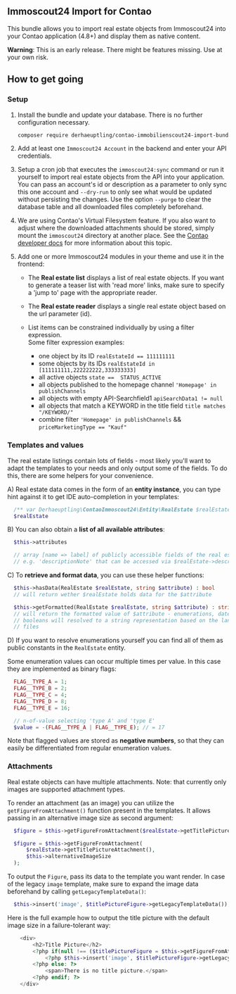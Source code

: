 ## Immoscout24 Import for Contao

This bundle allows you to import real estate objects from Immoscout24 into your
Contao application (4.8+) and display them as native content.

**Warning**: This is an early release. There might be features missing. Use at your
             own risk.

## How to get going

### Setup
 1. Install the bundle and update your database. There is no further
    configuration necessary.
    ```bash
    composer require derhaeuptling/contao-immobilienscout24-import-bundle
    ```

 2. Add at least one `Immoscout24 Account` in the backend and enter your API
    credentials.

 3. Setup a cron job that executes the `immoscout24:sync` command or run it
    yourself to import real estate objects from the API into your application.
    You can pass an account's id or description as a parameter to only sync
    this one account and `--dry-run` to only see what would be updated without
    persisting the changes. Use the option `--purge` to clear the database
    table and all downloaded files completely beforehand.

 4. We are using Contao's Virtual Filesystem feature. If you also want to adjust
    where the downloaded attachments should be stored, simply mount the
    `immoscout24` directory at another place. See the [Contao developer docs](https://docs.contao.org/dev/framework/filesystem/config/)
    for more information about this topic.

 5. Add one or more Immoscout24 modules in your theme and use it in the frontend:
    - The **Real estate list** displays a list of real estate objects. If you
      want to generate a teaser list with 'read more' links, make sure to
      specify a 'jump to' page with the appropriate reader.

    - The **Real estate reader** displays a single real estate object based on
      the url parameter (id).

    - List items can be constrained individually by using a filter expression.\
      Some filter expression examples:
      - one object by its ID `realEstateId == 111111111`
      - some objects by its IDs `realEstateId in [111111111,222222222,333333333]`
      - all active objects `state ==  STATUS_ACTIVE `
      - all objects published to the homepage channel `'Homepage' in publishChannels`
      - all objects with empty API-Searchfield1 `apiSearchData1 != null`
      - all objects that match a KEYWORD in the title field `title matches "/KEYWORD/"`
      - combine filter `'Homepage' in publishChannels` && `priceMarketingType == "Kauf"`


### Templates and values
The real estate listings contain lots of fields - most likely you'll want to
adapt the templates to your needs and only output some of the fields. To do
this, there are some helpers for your convenience.

A) Real estate data comes in the form of an **entity instance**, you can type hint
against it to get IDE auto-completion in your templates:
```php
  /** var Derhaeuptling\ContaoImmoscout24\Entity\RealEstate $realEstate */
  $realEstate
```

B) You can also obtain a **list of all available attributes**:
```php
  $this->attributes

  // array [name => label] of publicly accessible fields of the real estate objects
  // e.g. 'descriptionNote' that can be accessed via $realEstate->descriptionNote
```

C) To **retrieve and format data**, you can use these helper functions:
```php
  $this->hasData(RealEstate $realEstate, string $attribute) : bool
  // will return wether $realEstate holds data for the $attribute

  $this->getFormatted(RealEstate $realEstate, string $attribute) : string
  // will return the formatted value of $attribute - enumerations, dates and
  // booleans will resolved to a string representation based on the language
  // files
```

D) If you want to resolve enumerations yourself you can find all of them as
public constants in the `RealEstate` entity.

Some enumeration values can occur multiple times per value. In this case
they are implemented as binary flags:
```php
  FLAG__TYPE_A = 1;
  FLAG__TYPE_B = 2;
  FLAG__TYPE_C = 4;
  FLAG__TYPE_D = 8;
  FLAG__TYPE_E = 16;

  // n-of-value selecting 'type A' and 'type E'
  $value = -(FLAG__TYPE_A | FLAG__TYPE_E); // = 17
```
Note that flagged values are stored as **negative numbers**, so that they can
easily be differentiated from regular enumeration values.

### Attachments
Real estate objects can have multiple attachments. Note: that currently only images
are supported attachment types.

To render an attachment (as an image) you can utilize the `getFigureFromAttachment()`
function present in the templates. It allows passing in an alternative image size as
second argument:
```php
  $figure = $this->getFigureFromAttachment($realEstate->getTitlePictureAttachment());

  $figure = $this->getFigureFromAttachment(
      $realEstate->getTitlePictureAttachment(),
      $this->alternativeImageSize
  );
```

To output the `Figure`, pass its data to the template you want render. In case of the
legacy `image` template, make sure to expand the image data beforehand by calling
`getLegacyTemplateData()`:
```php
  $this->insert('image', $titlePictureFigure->getLegacyTemplateData());
```

Here is the full example how to output the title picture with the default image size
in a failure-tolerant way:
```php
    <div>
        <h2>Title Picture</h2>
        <?php if(null !== ($titlePictureFigure = $this->getFigureFromAttachment($this->realEstate->getTitlePictureAttachment()))): ?>
            <?php $this->insert('image', $titlePictureFigure->getLegacyTemplateData()) ?>
        <?php else: ?>
            <span>There is no title picture.</span>
        <?php endif; ?>
    </div>
```

